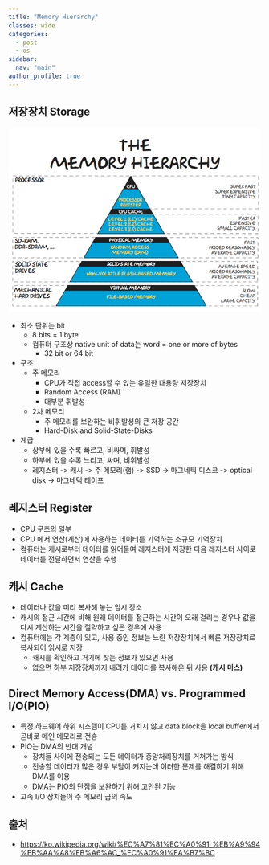 ```yaml
---
title: "Memory Hierarchy"
classes: wide
categories: 
  - post
  - os
sidebar:
  nav: "main"
author_profile: true
---
```

   
## 저장장치 Storage
![post_thumbnail](/assets/images/Memory-Hierarchy.jpg)
* 최소 단위는 bit
  * 8 bits = 1 byte
  * 컴퓨터 구조상 native unit of data는 word = one or more of bytes
    * 32 bit or 64 bit
* 구조
  * 주 메모리
    * CPU가 직접 access할 수 있는 유일한 대용량 저장장치
    * Random Access (RAM) 
    * 대부분 휘발성
  * 2차 메모리
    * 주 메모리를 보완하는 비휘발성의 큰 저장 공간
    * Hard-Disk and Solid-State-Disks
* 계급
  * 상부에 있을 수록 빠르고, 비싸며, 휘발성
  * 하부에 있을 수록 느리고, 싸며, 비휘발성
  * 레지스터 -> 캐시 -> 주 메모리(램) -> SSD -> 마그네틱 디스크 -> optical disk -> 마그네틱 테이프

## 레지스터 Register
* CPU 구조의 일부
* CPU 에서 연산(계산)에 사용하는 데이터를 기억하는 소규모 기억장치
* 컴퓨터는 캐시로부터 데이터를 읽어들여 레지스터에 저장한 다음 레지스터 사이로 데이터를 전달하면서 연산을 수행

## 캐시 Cache
* 데이터나 값을 미리 복사해 놓는 임시 장소
* 캐시의 접근 시간에 비해 원래 데이터를 접근하는 시간이 오래 걸리는 경우나 값을 다시 계산하는 시간을 절약하고 싶은 경우에 사용
* 컴퓨터에는 각 계층이 있고, 사용 중인 정보는 느린 저장장치에서 빠른 저장장치로 복사되어 임시로 저장
  * 캐시를 확인하고 거기에 찾는 정보가 있으면 사용
  * 없으면 하부 저장장치까지 내려가 데이터를 복사해온 뒤 사용 **(캐시 미스)**

## Direct Memory Access(DMA) vs. Programmed I/O(PIO)
* 특정 하드웨어 하위 시스템이 CPU를 거치지 않고 data block을 local buffer에서 곧바로 메인 메모리로 전송
* PIO는 DMA의 반대 개념 
  * 장치들 사이에 전송되는 모든 데이터가 중앙처리장치를 거쳐가는 방식
  * 전송할 데이터가 많은 경우 부담이 커지는데 이러한 문제를 해결하기 위해 DMA를 이용
  * DMA는 PIO의 단점을 보완하기 위해 고안된 기능
* 고속 I/O 장치들이 주 메모리 급의 속도

## 출처
* <https://ko.wikipedia.org/wiki/%EC%A7%81%EC%A0%91_%EB%A9%94%EB%AA%A8%EB%A6%AC_%EC%A0%91%EA%B7%BC>